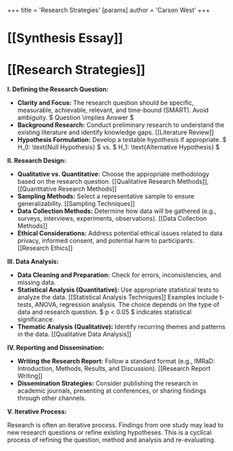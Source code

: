+++
 title = 'Research Strategies'
[params]
	author = 'Carson West'
+++
# [[Synthesis Essay]]
# [[Research Strategies]]

**I. Defining the Research Question:**

*   **Clarity and Focus:** The research question should be specific, measurable, achievable, relevant, and time-bound (SMART).  Avoid ambiguity.  $ Question \implies Answer $ 
*   **Background Research:**  Conduct preliminary research to understand the existing literature and identify knowledge gaps. [[Literature Review]]
*   **Hypothesis Formulation:**  Develop a testable hypothesis if appropriate.   $ H_0: \text{Null Hypothesis} $  vs.  $ H_1: \text{Alternative Hypothesis} $ 


**II. Research Design:**

*   **Qualitative vs. Quantitative:**  Choose the appropriate methodology based on the research question. [[Qualitative Research Methods]], [[Quantitative Research Methods]]
*   **Sampling Methods:**  Select a representative sample to ensure generalizability. [[Sampling Techniques]]
*   **Data Collection Methods:** Determine how data will be gathered (e.g., surveys, interviews, experiments, observations). [[Data Collection Methods]]
*   **Ethical Considerations:**  Address potential ethical issues related to data privacy, informed consent, and potential harm to participants. [[Research Ethics]]

**III. Data Analysis:**

*   **Data Cleaning and Preparation:**  Check for errors, inconsistencies, and missing data.
*   **Statistical Analysis (Quantitative):**  Use appropriate statistical tests to analyze the data. [[Statistical Analysis Techniques]]  Examples include t-tests, ANOVA, regression analysis.  The choice depends on the type of data and research question.   $ p < 0.05 $  indicates statistical significance.
*   **Thematic Analysis (Qualitative):** Identify recurring themes and patterns in the data. [[Qualitative Data Analysis]]

**IV.  Reporting and Dissemination:**

*   **Writing the Research Report:**  Follow a standard format (e.g., IMRaD: Introduction, Methods, Results, and Discussion). [[Research Report Writing]]
*   **Dissemination Strategies:** Consider publishing the research in academic journals, presenting at conferences, or sharing findings through other channels.


**V.  Iterative Process:**

Research is often an iterative process.  Findings from one study may lead to new research questions or refine existing hypotheses.  This is a cyclical process of refining the question, method and analysis and re-evaluating.

